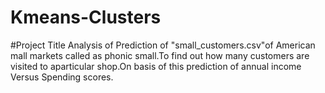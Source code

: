 # Kmeans-Clusters
#Project Title Analysis of Prediction of "small_customers.csv"of American mall markets called as phonic small.To find out how many customers are visited to aparticular shop.On basis of this prediction of annual income Versus Spending scores.
